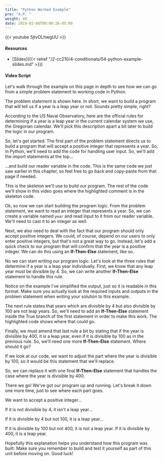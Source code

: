 ```yaml
---
title: "Python Worked Example"
pre: "4.P. "
weight: 40
date: 2019-02-08T00:00:26-05:00
---
```


{{< youtube 5jtvOLhwgUU >}}

#### Resources

* [Slides]({{< relref "/2-cc210/4-conditionals/04-python-example-slides.md" >}})

#### Video Script

Let's walk through the example on this page in depth to see how we can go from a simple problem statement to working code in Python.

The problem statement is shown here. In short, we want to build a program that will tell us if a year is a leap year or not. Sounds pretty simple, right?

According to the US Naval Observatory, here are the official rules for determining if a year is a leap year in the current calendar system we use, the Gregorian calendar. We'll pick this description apart a bit later to build the logic in our program.

So, let's get started. The first part of the problem statement directs us to build a program that will accept a positive integer that represents a year. So, in Python, we'll need to add the code for handling user input. So, we'll add the import statements at the top...

...and build our reader variable in the code. This is the same code we just saw earlier in this chapter, so feel free to go back and copy-paste from that page if needed.

This is the skeleton we'll use to build our program. The rest of the code we'll show in this video goes where the highlighted comment is in the skeleton code.

Ok, so now we can start building the program logic. From the problem statement, we want to read an integer that represents a year. So, we can create a variable named `year` and read input to it from our reader variable. We'll need to cast it to an integer as well.

Next, we also need to deal with the fact that our program should only accept positive integers. We could, of course, depend on our users to only enter positive integers, but that's not a great way to go. Instead, let's add a quick check to our program that will confirm that the year is a positive integer. We can do this using an **If-Then-Else** statement, like so.

No we can start writing our program logic. Let's look at the three rules that determine if a year is a leap year individually. First, we know that any leap year must be divisible by 4. So, we can write another **If-Then-Else** statement to handle this rule.

Notice on the example I've simplified the output, just so it is readable in this format. Make sure you actually look at the required inputs and outputs in the problem statement when writing your solution to this example.

The next rule states that years which are divisible by 4 but also divisible by 100 are not leap years. So, we'll need to add an **If-Then-Else** statement inside the True branch of the first statement in order to make this work. The highlighted code shows where that could go.

Finally, we must amend that last rule a bit by stating that if the year is divisible by 400, it _is_ a leap year, even if it is divisible by 100 as in the previous rule. So, we'll need one more **If-Then-Else** statement. Where should it go?

If we look at our code, we want to adjust the part where the year is divisible by 100, so it would be this statement that we'll replace.

So, we can replace it with one final **If-Then-Else** statement that handles the case where the year is divisible by 400.

There we go! We've got our program up and running. Let's break it down one more time, just to see where each part goes.

We want to accept a positive integer...

If it is not divisible by 4, it isn't a leap year...

If it is divisible by 4 but not 100, it is a leap year...

If it is divisible by 100 but not 400, it is not a leap year. If it is divisible by 400, it is a leap year.

Hopefully this explanation helps you understand how this program was built. Make sure you remember to build and test it yourself as part of this unit before moving on. Good luck!
